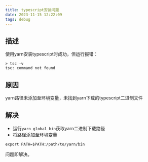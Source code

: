 ```yaml
---
title: typescript安装问题
date: 2023-11-15 12:22:09
tags: debug
---
```


## 描述
使用yarn安装typescript时成功，但运行报错：
```
> tsc -v
tsc: command not found
```

## 原因
yarn路径未添加至环境变量，未找到yarn下载的typescript二进制文件

## 解决
- 运行`yarn global bin`获取yarn二进制下载路径
- 将路径添加至环境变量
```
export PATH=$PATH:/path/to/yarn/bin
```
问题即解决。